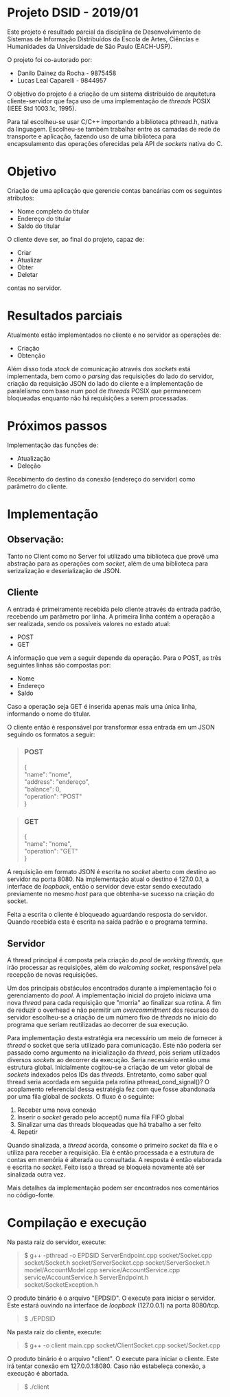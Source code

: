 # Projeto DSID - 2019/01

Este projeto é resultado parcial da disciplina de Desenvolvimento de Sistemas de Informação Distribuídos da Escola de Artes, Ciências e Humanidades da Universidade de São Paulo (EACH-USP).

O projeto foi co-autorado por:

  - Danilo Dainez da Rocha - 9875458
  - Lucas Leal Caparelli - 9844957

O objetivo do projeto é a criação de um sistema distribuído de arquitetura cliente-servidor que faça uso de uma implementação de *threads* POSIX (IEEE Std 1003.1c, 1995).

Para tal escolheu-se usar C/C++ importando a biblioteca pthread.h, nativa da linguagem. Escolheu-se também trabalhar entre as camadas de rede de transporte e aplicação, fazendo uso de uma biblioteca para encapsulamento das operações oferecidas pela API de *sockets* nativa do C.

# Objetivo

Criação de uma aplicação que gerencie contas bancárias com os seguintes atributos:

  - Nome completo do titular
  - Endereço do titular
  - Saldo do titular

O cliente deve ser, ao final do projeto, capaz de:

  - Criar
  - Atualizar
  - Obter
  - Deletar

contas no servidor.

# Resultados parciais

Atualmente estão implementados no cliente e no servidor as operações de:

  - Criação
  - Obtenção

Além disso toda *stack* de comunicação através dos *sockets* está implementada, bem como o *parsing* das requisições do lado do servidor, criação da requisição JSON do lado do cliente e a implementação de paralelismo com base num pool de *threads* POSIX que permanecem bloqueadas enquanto não há requisições a serem processadas.

# Próximos passos

Implementação das funções de:

  - Atualização
  - Deleção

Recebimento do destino da conexão (endereço do servidor) como parâmetro do cliente.

# Implementação

## Observação:
Tanto no Client como no Server foi utilizado uma biblioteca que provê uma abstração para as operações com *socket*, além de uma
biblioteca para serizalização e deserialização de JSON.

## Cliente

A entrada é primeiramente recebida pelo cliente através da entrada padrão, recebendo um parâmetro por linha. A primeira linha contém a operação a ser realizada, sendo os possíveis valores no estado atual:

  - POST
  - GET

A informação que vem a seguir depende da operação. Para o POST, as três seguintes linhas são compostas por:

  - Nome
  - Endereço
  - Saldo

Caso a operação seja GET é inserida apenas mais uma única linha, informando o nome do titular.

O cliente então é responsável por transformar essa entrada em um JSON seguindo os formatos a seguir:

>### POST
>{  
>  "name": "nome",  
>  "address": "endereço",  
>  "balance": 0,  
>  "operation": "POST"  
>}

>### GET
>{  
>  "name": "nome",  
>  "operation": "GET"  
>}

A requisição em formato JSON é escrita no *socket* aberto com destino ao servidor na porta 8080. Na implementação atual o destino é 127.0.0.1, a interface de *loopback*, então o servidor deve estar sendo executado previamente no mesmo *host* para que obtenha-se sucesso na criação do socket.

Feita a escrita o cliente é bloqueado aguardando resposta do servidor. Quando recebida esta é escrita na saída padrão e o programa termina.

## Servidor

A thread principal é composta pela criação do *pool* de *working threads*, que irão processar as requisições, além do *welcoming socket*, responsável pela recepção de novas requisições.

Um dos principais obstáculos encontrados durante a implementação foi o gerenciamento do *pool*. A implementação inicial do projeto iniciava uma nova *thread* para cada requisição que "morria" ao finalizar sua rotina. A fim de reduzir o overhead e não permitir um *overcommitment* dos recursos do servidor escolheu-se a criação de um número fixo de *threads* no início do programa que seriam reutilizadas ao decorrer de sua execução.

Para implementação desta estratégia era necessário um meio de fornecer à *thread* o socket que seria utilizado para comunicação. Este não poderia ser passado como argumento na inicialização da *thread*, pois seriam utilizados diversos *sockets* ao decorrer da execução. Seria necessário então uma estrutura global. Inicialmente cogitou-se a criação de um vetor global de *sockets* indexados pelos IDs das *threads*. Entretanto, como saber qual thread seria acordada em seguida pela rotina pthread_cond_signal()? O acoplamento referencial dessa estratégia fez com que fosse abandonada por uma fila global de *sockets*. O fluxo é o seguinte:

  1. Receber uma nova conexão
  2. Inserir o *socket* gerado pelo accept() numa fila FIFO global
  3. Sinalizar uma das threads bloqueadas que há trabalho a ser feito
  4. Repetir

Quando sinalizada, a *thread* acorda, consome o primeiro *socket* da fila e o utiliza para receber a requisição. Ela é então processada e a estrutura de contas em memória é alterada ou consultada. A resposta é então elaborada e escrita no *socket*. Feito isso a thread se bloqueia novamente até ser sinalizada outra vez.

Mais detalhes da implementação podem ser encontrados nos comentários no código-fonte.

# Compilação e execução

Na pasta raiz do servidor, execute:

> $ g++ -pthread -o EPDSID ServerEndpoint.cpp socket/Socket.cpp socket/Socket.h socket/ServerSocket.cpp socket/ServerSocket.h model/AccountModel.cpp service/AccountService.cpp service/AccountService.h ServerEndpoint.h socket/SocketException.h

O produto binário é o arquivo "EPDSID". O execute para iniciar o servidor. Este estará ouvindo na interface de *loopback* (127.0.0.1) na porta 8080/tcp.

> $ ./EPDSID

Na pasta raiz do cliente, execute:

> $ g++ -o client main.cpp socket/ClientSocket.cpp socket/Socket.cpp

O produto binário é o arquivo "client". O execute para iniciar o cliente. Este irá tentar conexão em 127.0.0.1:8080. Caso não estabeleça conexão, a execução é abortada.

> $ ./client